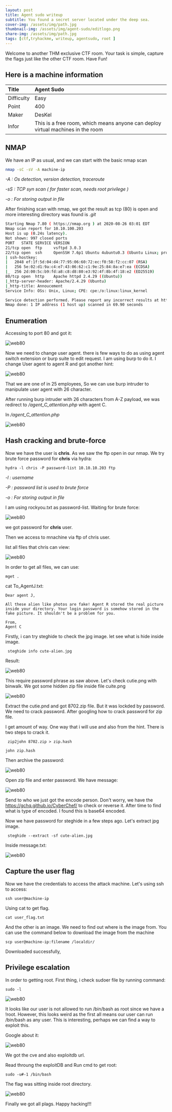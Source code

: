 ```yaml
---
layout: post
title: Agent sudo writeup
subtitle: You found a secret server located under the deep sea.
cover-img: /assets/img/path.jpg
thumbnail-img: /assets/img/agent-sudo/editlogo.png
share-img: /assets/img/path.jpg
tags: [ctf,tryhackme, writeup, agentsudo, root ]
---
```


Welcome to another THM exclusive CTF room. Your task is simple, capture the flags just like the other CTF room. Have Fun!


## Here is a machine information

| Title | Agent Sudo | 
| :------ |:--- | 
| Difficulty | Easy | 
| Point | 400 |
| Maker | DesKel |
| Infor | This is a free room, which means anyone can deploy virtual machines in the room  | 


## NMAP
We have an IP as usual, and we can start with the basic nmap scan

```bash
nmap -sC -sV -A machine-ip 
```
<em>

-A : Os detection, version detection, traceroute

-sS : TCP syn scan ( for faster scan, needs root privilege )

-o : For storing output in file
</em>

After finishing scan with nmap, we got the result as tcp (80) is open and more interesting directory was found is *.git*

```bash
Starting Nmap 7.80 ( https://nmap.org ) at 2020-08-26 03:01 EDT
Nmap scan report for 10.10.100.203
Host is up (0.24s latency).
Not shown: 997 closed ports
PORT   STATE SERVICE VERSION
21/tcp open  ftp     vsftpd 3.0.3
22/tcp open  ssh     OpenSSH 7.6p1 Ubuntu 4ubuntu0.3 (Ubuntu Linux; protocol 2.0)
| ssh-hostkey: 
|   2048 ef:1f:5d:04:d4:77:95:06:60:72:ec:f0:58:f2:cc:07 (RSA)
|   256 5e:02:d1:9a:c4:e7:43:06:62:c1:9e:25:84:8a:e7:ea (ECDSA)
|_  256 2d:00:5c:b9:fd:a8:c8:d8:80:e3:92:4f:8b:4f:18:e2 (ED25519)
80/tcp open  http    Apache httpd 2.4.29 ((Ubuntu))
|_http-server-header: Apache/2.4.29 (Ubuntu)
|_http-title: Annoucement
Service Info: OSs: Unix, Linux; CPE: cpe:/o:linux:linux_kernel

Service detection performed. Please report any incorrect results at https://nmap.org/submit/ .
Nmap done: 1 IP address (1 host up) scanned in 69.90 seconds
```

## Enumeration

Accessing to port 80 and got it:

![web80](/assets/img/agent-sudo/web.png)

Now we need to change user agent. there is few ways to do as using agent switch extension or burp suite to edit request.
I am using burp to do it. I change User agent to agent R and got another hint:

![web80](/assets/img/agent-sudo/web1.png)

That we are one of in 25 employees, So we can use burp intruder to manipulate user agent with 26 character.

After running burp intruder with 26 characters from A-Z payload, we was redirect to */agent_C_attention.php* with agent C.

In */agent_C_attention.php*

![web80](/assets/img/agent-sudo/web2.png)

## Hash cracking and brute-force

Now we have the user is **chris**. As we saw the ftp open in our nmap. We try brute force password for **chris** via hydra:

```
hydra -l chris -P password-list 10.10.10.203 ftp
```
<em>

-l : username 

-P : password list is used to brute force

-o : For storing output in file
</em>

I am using rockyou.txt as password-list. Waiting for brute force:

![web80](/assets/img/agent-sudo/web3.png)

we got password for **chris** user.

Then we access to mnachine via ftp of chris user. 

list all files that chris can view:

![web80](/assets/img/agent-sudo/web4.png)

In order to get all files, we can use: 

``` mget . ```

cat To_AgentJ.txt:

```
Dear agent J,

All these alien like photos are fake! Agent R stored the real picture inside your directory. Your login password is somehow stored in the fake picture. It shouldn't be a problem for you.

From,
Agent C

```
Firstly, i can try steghide to check the jpg image. let see what is hide inside image.

``` steghide info cute-alien.jpg```

Result: 

![web80](/assets/img/agent-sudo/web5.png)

This require password phrase as saw above.
Let's check cutie.png with binwalk. We got some hidden zip file inside file cuite.png

![web80](/assets/img/agent-sudo/web6.png)

Extract the cutie.pnd and got 8702.zip file. But it was lockded by password. We need to crack password. After googling how to crack password for zip file.

I get amount of way. One way that i will use and also from the hint. There is two steps to crack it.

``` zip2john 8702.zip > zip.hash```

``` john zip.hash ```

Then archive the password:

![web80](/assets/img/agent-sudo/web7.png)

Open zip file and enter password. We have message: 

![web80](/assets/img/agent-sudo/web8.png)

Send to who we just got the encode person. Don't worry, we have the https://gchq.github.io/CyberChef/ to check or reverse it. After time to find what is type of encoded. I found this is base64 encoded. 

Now we have password for steghide in a few steps ago. Let's extract jpg image.

``` steghide --extract -sf cute-alien.jpg```

Inside message.txt:

![web80](/assets/img/agent-sudo/web9.png)

## Capture the user flag

Now we have the credentials to access the attack machine. Let's using ssh to access:

``` ssh user@machine-ip ```

Using cat to get flag.

``` cat user_flag.txt ```


And the other is an image. We need to find out where is the image from. You can use the command below to download the image from the machine 

``` scp user@machine-ip:filename /localdir/ ```

Downloaded successfully, 

## Privilege escalation

In order to getting root. First thing, i check sudoer file by running command:

``` sudo -l ```

![web80](/assets/img/agent-sudo/web10.png)


It looks like our user is not allowed to run /bin/bash as root since we have a !root. However, this looks weird as the first all means our user can run /bin/bash as any user. This is interesting, perhaps we can find a way to exploit this. 

Google about it: 

![web80](/assets/img/agent-sudo/web11.png)

We got the cve and also exploitdb url.

Read throung the exploitDB and Run cmd to get root:

``` sudo -u#-1 /bin/bash ```

The flag was sitting inside root directory.

![web80](/assets/img/agent-sudo/web12.png)

Finally we got all plags. Happy hacking!!!
